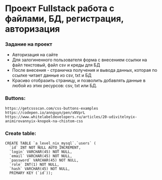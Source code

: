# Проект Fullstack работа с файлами, БД, регистрация, авторизация

### Задание на проект

- Авторизация на сайте
- Для залогиненного пользователя форма с внесением ссылки на файл текстовый, файл csv и креды для БД
- После внесения - страничка получения и вывода данных, которая по ссылке читает данные из csv, txt и БД
- Красиво отобразить страницу, и позволить добавлять данные в любой из этих ресурсов: csv, txt или БД.

### Buttons:

```
https://getcssscan.com/css-buttons-examples
https://codepen.io/annguyn/pen/xNVprL
https://www.whitelabeldevelopers.ru/articles/20-udivitelnyix-animirovannyix-knopok-na-chistom-css
```

### Create table:

```
CREATE TABLE `a_level_nix_mysql`.`users` (
  `id` INT NOT NULL AUTO_INCREMENT,
  `login` VARCHAR(45) NOT NULL,
  `email` VARCHAR(45) NOT NULL,
  `password` VARCHAR(45) NOT NULL,
  `role` INT(1) NOT NULL,
  `hash` VARCHAR(45) NOT NULL,
  PRIMARY KEY (`id`));
```